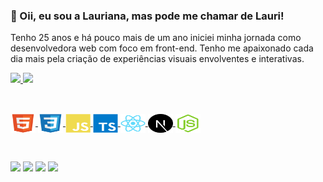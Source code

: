 ### 🌿 Oii, eu sou a Lauriana, mas pode me chamar de Lauri! 
Tenho 25 anos e há pouco mais de um ano iniciei minha jornada como desenvolvedora web com foco em front-end. Tenho me apaixonado cada dia mais pela criação de experiências visuais envolventes e interativas.     

<div align="left">
  <a href="https://github.com/laurirodrigues">
  <img height="150em" src="https://github-readme-stats.vercel.app/api?username=laurirodrigues&show_icons=true&theme=dracula&include_all_commits=true&count_private=true"/>
  <img height="150em" src="https://github-readme-stats.vercel.app/api/top-langs/?username=laurirodrigues&layout=compact&langs_count=7&theme=dracula"/>
</div>
  
  ##
  
  <div style="display: inline_block"><br>
  <img align="center" title="HTML" alt="Lauri-HTML" height="30" width="40" src="https://raw.githubusercontent.com/devicons/devicon/master/icons/html5/html5-original.svg">
  <img align="center" title="CSS" alt="Lauri-CSS" height="30" width="40" src="https://raw.githubusercontent.com/devicons/devicon/master/icons/css3/css3-original.svg">
  <img align="center" title="JavaScript" alt="Lauri-Js" height="30" width="40" src="https://raw.githubusercontent.com/devicons/devicon/master/icons/javascript/javascript-plain.svg">
  <img align="center" title="TypeScript" alt="Lauri-React" height="30" width="40" src="https://raw.githubusercontent.com/devicons/devicon/master/icons/typescript/typescript-original.svg">
  <img align="center" title="ReactJS" alt="Lauri-React" height="30" width="40" src="https://raw.githubusercontent.com/devicons/devicon/master/icons/react/react-original.svg">
  <img align="center" title="NextJS" alt="Lauri-NodeJS" height="30" width="40" src="https://raw.githubusercontent.com/devicons/devicon/master/icons/nextjs/nextjs-original.svg">
  <img align="center" title="NodeJS" alt="Lauri-NodeJS" height="30" width="40" src="https://raw.githubusercontent.com/devicons/devicon/master/icons/nodejs/nodejs-original.svg">
  </div>
  
  ##
  <br>
  <div> 
  <a href="https://instagram.com/laurirodrigues2" target="_blank"><img src="https://img.shields.io/badge/-Instagram-%23E4405F?style=for-the-badge&logo=instagram&logoColor=white" target="_blank"></a>
 	<a href="https://www.twitch.tv/lauri_rodrigues" target="_blank"><img src="https://img.shields.io/badge/Twitch-9146FF?style=for-the-badge&logo=twitch&logoColor=white" target="_blank"></a>
  <a href = "mailto:laurianarodrigueslima@gmail.com"><img src="https://img.shields.io/badge/Gmail-D14836?style=for-the-badge&logo=gmail&logoColor=white" target="_blank"></a>
  <a href="https://www.linkedin.com/in/lauriana-rodrigues/" target="_blank"><img src="https://img.shields.io/badge/-LinkedIn-%230077B5?style=for-the-badge&logo=linkedin&logoColor=white" target="_blank"></a> 
    
  ##
    
    
